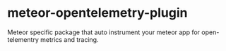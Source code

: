 # meteor-opentelemetry-plugin
Meteor specific package that auto instrument your meteor app for open-telementry metrics and tracing.
